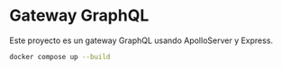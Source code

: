 # Gateway GraphQL

Este proyecto es un gateway GraphQL usando ApolloServer y Express.

```sh
docker compose up --build
```
